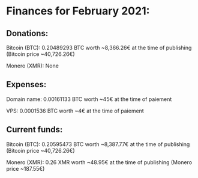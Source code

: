 # Finances for February 2021:


## Donations:

Bitcoin (BTC): 0.20489293 BTC worth ~8,366.26€ at the time of publishing (Bitcoin price ~40,726.26€)

Monero (XMR): None


## Expenses:

Domain name: 0.00161133 BTC worth ~45€ at the time of paiement

VPS: 0.0001536 BTC worth ~4€ at the time of paiement


## Current funds:

Bitcoin (BTC): 0.20595473 BTC worth ~8,387.77€ at the time of publishing (Bitcoin price ~40,726.26€)

Monero (XMR): 0.26 XMR worth ~48.95€ at the time of publishing (Monero price ~187.55€)
